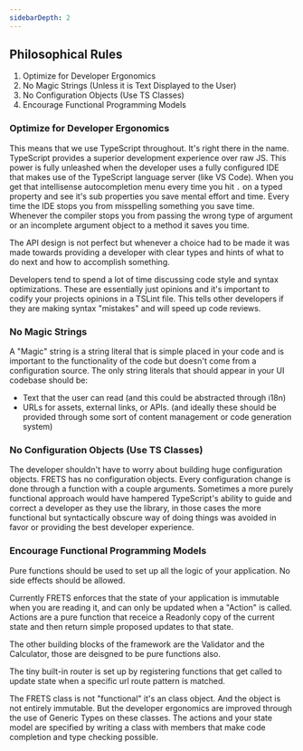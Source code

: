 ```yaml
---
sidebarDepth: 2
---
```


## Philosophical Rules


1. Optimize for Developer Ergonomics
2. No Magic Strings (Unless it is Text Displayed to the User)
3. No Configuration Objects (Use TS Classes)
4. Encourage Functional Programming Models

### Optimize for Developer Ergonomics

This means that we use TypeScript throughout. It's right there in the name. TypeScript provides a superior development experience over raw JS. This power is fully unleashed when the developer uses a fully configured IDE that makes use of the TypeScript language server (like VS Code). When you get that intellisense autocompletion menu every time you hit `.` on a typed property and see it's sub properties you save mental effort and time. Every time the IDE stops you from misspelling something you save time. Whenever the compiler stops you from passing the wrong type of argument or an incomplete argument object to a method it saves you time.

The API design is not perfect but whenever a choice had to be made it was made towards providing a developer with clear types and hints of what to do next and how to accomplish something.

Developers tend to spend a lot of time discussing code style and syntax optimizations. These are essentially just opinions and it's important to codify your projects opinions in a TSLint file. This tells other developers if they are making syntax "mistakes" and will speed up code reviews.


### No Magic Strings

A "Magic" string is a string literal that is simple placed in your code and is important to the functionality of the code but doesn't come from a configuration source. The only string literals that should appear in your UI codebase should be:

- Text that the user can read (and this could be abstracted through i18n)
- URLs for assets, external links, or APIs. (and ideally these should be provided through some sort of content management or code generation system)


### No Configuration Objects (Use TS Classes)

The developer shouldn't have to worry about building huge configuration objects. FRETS has no configuration objects. Every configuration change is done through a function with a couple arguments. Sometimes a more purely functional approach would have hampered TypeScript's ability to guide and correct a developer as they use the library, in those cases the more functional but syntactically obscure way of doing things was avoided in favor or providing the best developer experience.


### Encourage Functional Programming Models

Pure functions should be used to set up all the logic of your application. No side effects should be allowed.

Currently FRETS enforces that the state of your application is immutable when you are reading it, and can only be updated when a "Action" is called. Actions are a pure function that receice a Readonly copy of the current state and then return simple proposed updates to that state.

The other building blocks of the framework are the Validator and the Calculator, those are deisgned to be pure functions also.

The tiny built-in router is set up by registering functions that get called to update state when a specific url route pattern is matched.

The FRETS class is not "functional" it's an class object. And the object is not entirely immutable. But the developer ergonomics are improved through the use of Generic Types on these classes. The actions and your state model are specified by writing a class with members that make code completion and type checking possible.

